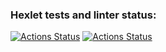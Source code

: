 ### Hexlet tests and linter status:
[![Actions Status](https://github.com/CAHTEL/php-oop-project-lvl1/workflows/hexlet-check/badge.svg)](https://github.com/CAHTEL/php-oop-project-lvl1/actions)
[![Actions Status](https://github.com/CAHTEL/php-oop-project-lvl1/actions/workflows/main.yml/badge.svg)](https://github.com/CAHTEL/php-oop-project-lvl1/actions)


